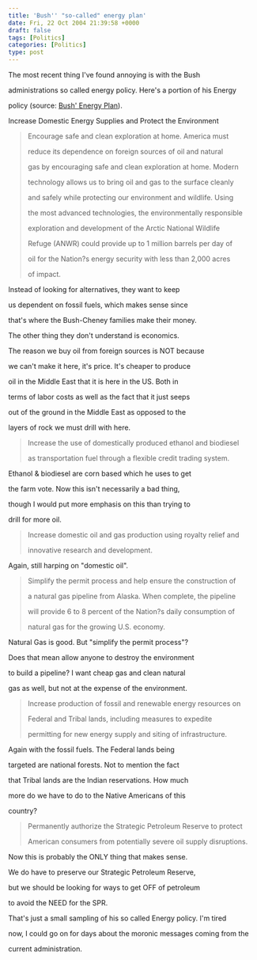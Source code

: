 ```yaml
---
title: 'Bush'' "so-called" energy plan'
date: Fri, 22 Oct 2004 21:39:58 +0000
draft: false
tags: [Politics]
categories: [Politics]
type: post
---
```


The most recent thing I've found annoying is with the Bush

administrations so called energy policy. Here's a portion of his Energy

policy (source: [Bush' Energy Plan](http://www.georgewbush.com/Record/Energy.aspx)).

Increase Domestic Energy Supplies and Protect the Environment

> Encourage safe and clean exploration at home. America must
> 
> reduce its dependence on foreign sources of oil and natural
> 
> gas by encouraging safe and clean exploration at home. Modern
> 
> technology allows us to bring oil and gas to the surface cleanly
> 
> and safely while protecting our environment and wildlife. Using
> 
> the most advanced technologies, the environmentally responsible
> 
> exploration and development of the Arctic National Wildlife
> 
> Refuge (ANWR) could provide up to 1 million barrels per day of
> 
> oil for the Nation?s energy security with less than 2,000 acres
> 
> of impact.

Instead of looking for alternatives, they want to keep

us dependent on fossil fuels, which makes sense since

that's where the Bush-Cheney families make their money.

The other thing they don't understand is economics.

The reason we buy oil from foreign sources is NOT because

we can't make it here, it's price. It's cheaper to produce

oil in the Middle East that it is here in the US. Both in

terms of labor costs as well as the fact that it just seeps

out of the ground in the Middle East as opposed to the

layers of rock we must drill with here.

> Increase the use of domestically produced ethanol and biodiesel
> 
> as transportation fuel through a flexible credit trading system.

Ethanol & biodiesel are corn based which he uses to get

the farm vote. Now this isn't necessarily a bad thing,

though I would put more emphasis on this than trying to

drill for more oil.

> Increase domestic oil and gas production using royalty relief and
> 
> innovative research and development.

Again, still harping on "domestic oil".

> Simplify the permit process and help ensure the construction of
> 
> a natural gas pipeline from Alaska. When complete, the pipeline
> 
> will provide 6 to 8 percent of the Nation?s daily consumption of
> 
> natural gas for the growing U.S. economy.

Natural Gas is good. But "simplify the permit process"?

Does that mean allow anyone to destroy the environment

to build a pipeline? I want cheap gas and clean natural

gas as well, but not at the expense of the environment.

> Increase production of fossil and renewable energy resources on
> 
> Federal and Tribal lands, including measures to expedite
> 
> permitting for new energy supply and siting of infrastructure.

Again with the fossil fuels. The Federal lands being

targeted are national forests. Not to mention the fact

that Tribal lands are the Indian reservations. How much

more do we have to do to the Native Americans of this

country?

> Permanently authorize the Strategic Petroleum Reserve to protect
> 
> American consumers from potentially severe oil supply disruptions.

Now this is probably the ONLY thing that makes sense.

We do have to preserve our Strategic Petroleum Reserve,

but we should be looking for ways to get OFF of petroleum

to avoid the NEED for the SPR.

That's just a small sampling of his so called Energy policy. I'm tired

now, I could go on for days about the moronic messages coming from the

current administration.